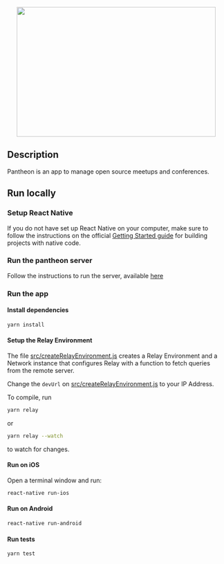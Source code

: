 <!-- # React Native + React-Navigation + Relay Modern

This is a sample repository that shows how to integrate React Native with [ReactNavigation](https://github.com/react-community/react-navigation) and [Relay Modern](https://facebook.github.io/relay/).

For the Relay-Classic Version see this [branch](https://github.com/sibelius/ReactNavigationRelayModern/tree/relay-classic) 

It is connecting to this boilerplate code [graphql-dataloader-boilerplate](https://github.com/entria/graphql-dataloader-boilerplate)

![alt tag](./demo/demo.gif)

## Description
- `data/` contains schema(.json/.graphql) of your GraphQL server. It will be used by Relay to compile your *graphql* queries to code
- `yarn relay` or `yarn relay:watch` are used to convert *graphql* literals into generated files. The second command watch changes when `data/` files are udpated

[`.babelrc`](.babelrc) for Relay Modern
```json
{
  "plugins": [
    ["relay", {"schema": "data/schema.json"}]
  ],
}
```

### Relay Environment
The file [src/createRelayEnvironment.js](src/createRelayEnvironment.js) creates a Relay Environment and a Network instance that configures Relay with a function to fetch queries from the remote server

### ReactNavigation + Relay Modern
1. You should use a Relay Container such as *[FragmentContainer](https://facebook.github.io/relay/docs/fragment-container.html)*, *[PaginationContainer](https://facebook.github.io/relay/docs/pagination-container.html)* or others in any component that will be `pushed` into a `StackNavigation`
   - For instance, check [UserList#createPaginationContainer](./src/UserList.js#L111)

- Pushing a route that uses Relay and depends on a parameter [UserList#navigate](./src/UserList.js#L88)

- Define that your route will need a parameter from react-navigation like these [UserDetail#query](./src/UserDetail.js#L57)
- You also need to define it inside `variables` [UserDetail#variables](./src/UserDetail.js#L63) -->

<p align="center">
  <img width="460" height="300" src="http://www.fillmurray.com/460/300">
</p>

## Description
Pantheon is an app to manage open source meetups and conferences.

## Run locally

### Setup React Native
If you do not have set up React Native on your computer, make sure to follow the instructions on the official [Getting Started guide](https://facebook.github.io/react-native/docs/getting-started.html) for building projects with native code.

### Run the pantheon server
Follow the instructions to run the server, available [here]()

### Run the app
#### Install dependencies
```bash
yarn install
```

#### Setup the Relay Environment
The file [src/createRelayEnvironment.js](src/createRelayEnvironment.js) creates a Relay Environment and a Network instance that configures Relay with a function to fetch queries from the remote server.

Change the `devUrl` on [src/createRelayEnvironment.js](src/createRelayEnvironment.js) to your IP Address.

To compile, run
```bash
yarn relay
```

or

```bash
yarn relay --watch
```
to watch for changes.

#### Run on iOS
Open a terminal window and run:
```bash
react-native run-ios
```

<!-- or

```bash
yarn start
```
and open the `ios/pantheon.xcodeproj` with xcode to build it. -->

#### Run on Android
```bash
react-native run-android
```

#### Run tests
```bash
yarn test
```